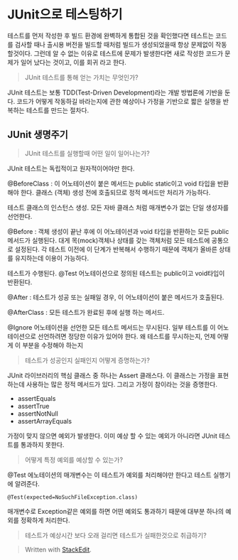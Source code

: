 # JUnit으로 테스팅하기

테스트를 먼저 작성한 후 빌드 환경에 완벽하게 통합된 것을 확인했다면 테스트는 코드를 검사할 때나 출시용 버전을 빌드할 때처럼 빌드가 생성되었을때 항상 문제없이 작동할것이다. 그런데 알 수 없는 이유로 테스트에 문제가 발생한다면 새로 작성한 코드가 문제가 일어 났다는 것이고, 이를 회귀 라고 한다. 

> JUnit 테스트를 통해 얻는 가치는 무엇인가?

JUnit 테스트는 보통 TDD(Test-Driven Development)라는 개발 방법론에 기반을 둔다. 코드가 어떻게 작동하길 바라는지에 관한 예상이나 가정을 기반으로 짧은 실행을 반복하는 테스트를 만드는 절차다.

## JUnit 생명주기

> JUnit 테스트를 실행할때 어떤 일이 일어나는가? 

JUnit 테스트는 독립적이고 원자적이어야만 한다. 
 
@BeforeClass
: 이 어노테이션이 붙은 메서드는 public static이고 void 타입을 반환해야 한다. 클래스 (객체) 생성 전에 호출되므로 정적 메서드만 처리가 가능하다.

테스트 클래스의 인스턴스 생성. 모든 자바 클래스 처럼 매개변수가 없는 단일 생성자를 선언한다. 

@Before
:  객체 생성이 끝난 후에 이 어노테이션과 void 타입을 반환하는 모든 public 메서드가 실행된다. 대게 목(mock)객체나 상태를 갖는 객체처럼 모든 테스트에 공통으로 설정된다. 각 테스트 이전에 이 단계가 반복해서 수행하기 때문에 객체가 올바른 상태를 유지하는데 이용이 가능하다. 

테스트가 수행된다. @Test 어노테이션으로 정의된 테스트는 public이고 void타입이 반환된다. 

@After
: 테스트가 성공 또는 실패일 경우, 이 어노테이션이 붙은 메서드가 호출된다. 

@AfterClass
: 모든 테스트가 완료된 후에 실행 하는 메서드.


@Ignore 어노테이션을 선언한 모든 테스트 메서드는 무시된다. 일부 테스트를 이 어노테이션으로 선언하려면 정당한 이유가 있어야 한다. 왜 테스트를 무시하는지, 언제 어떻게 이 부분을 수정해야 하는지

> 테스트가 성공인지 실패인지 어떻게 증명하는가? 

JUnit 라이브러리의 핵심 클래스 중 하나는 Assert 클래스다. 이 클래스는 가정을 표현하는데 사용하는 많은 정적 메서드가 있다. 그리고 가정이 참이라는 것을 증명한다. 

* assertEquals 
* assertTrue
* assertNotNull
* assertArrayEquals

가정이 맞지 않으면 예외가 발생한다. 이미 예상 할 수 있는 예외가 아니라면 JUnit 테스트를 통과하지 못한다. 

> 어떻게 특정 예외를 예상할 수 있는가?

@Test 에노테이션의 매개변수는 이 테스트가 예외를 처리해야만 한다고 테스트 실행기에 알려준다. 
```
@Test(expected=NoSuchFileException.class)
```
매개변수로 Exception같은 예외를 하면 어떤 예외도 통과하기 때문에 대부분 하나의 예외를 정확하게 처리한다. 

>테스트가 예상시간 보다 오래 걸리면 테스트가 실패한것으로 취급하기?





> Written with [StackEdit](https://stackedit.io/).
<!--stackedit_data:
eyJoaXN0b3J5IjpbLTE5MzkwOTkzMzksLTEyMzkwOTQ0ODksLT
E1NDQ5MTU0MjUsLTE3NzU2NTI3MzQsMTk4NDkwMjM1Myw3MzA5
OTgxMTZdfQ==
-->